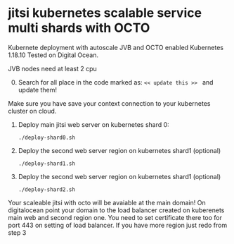 # jitsi kubernetes scalable service multi shards with OCTO

Kubernete deployment with autoscale JVB and OCTO enabled
Kubernetes 1.18.10
Tested on Digital Ocean.

JVB nodes need at least 2 cpu

0. Search for all place in the code marked as: ``<< update this >> `` and update them! 

Make sure you have save your context connection to your kubernetes cluster on cloud.

1. Deploy main jitsi web server on kubernetes shard 0:

    ``./deploy-shard0.sh``

2. Deploy the second web server region on kubernetes shard1 (optional)

    ``./deploy-shard1.sh``

3. Deploy the second web server region on kubernetes shard1 (optional)

    ``./deploy-shard2.sh``
    

Your scaleable jitsi with octo will be avaiable at the main domain! On digitalocean point your domain to the load balancer created on kuberenets main web and second region one. You need to set certificate there too for port 443 on setting of load balancer.
If you have more region just redo from step 3
